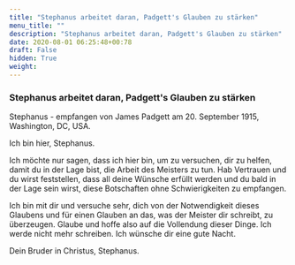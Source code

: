 ```yaml
---
title: "Stephanus arbeitet daran, Padgett's Glauben zu stärken"
menu_title: ""
description: "Stephanus arbeitet daran, Padgett's Glauben zu stärken"
date: 2020-08-01 06:25:48+00:78
draft: False
hidden: True
weight:
---
```

### Stephanus arbeitet daran, Padgett's Glauben zu stärken

Stephanus - empfangen von James Padgett am 20. September 1915, Washington, DC, USA.

Ich bin hier, Stephanus.

Ich möchte nur sagen, dass ich hier bin, um zu versuchen, dir zu helfen, damit du in der Lage bist, die Arbeit des Meisters zu tun. Hab Vertrauen und du wirst feststellen, dass all deine Wünsche erfüllt werden und du bald in der Lage sein wirst, diese Botschaften ohne Schwierigkeiten zu empfangen.

Ich bin mit dir und versuche sehr, dich von der Notwendigkeit dieses Glaubens und für einen Glauben an das, was der Meister dir schreibt, zu überzeugen. Glaube und hoffe also auf die Vollendung dieser Dinge. Ich werde nicht mehr schreiben. Ich wünsche dir eine gute Nacht.

Dein Bruder in Christus, Stephanus.
